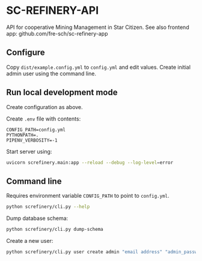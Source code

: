 # SC-REFINERY-API

API for cooperative Mining Management in Star Citizen.
See also frontend app: github.com/fre-sch/sc-refinery-app


## Configure

Copy ``dist/example.config.yml`` to ``config.yml`` and edit values.
Create initial admin user using the command line.


## Run local development mode

Create configuration as above.

Create ``.env`` file with contents:

```
CONFIG_PATH=config.yml
PYTHONPATH=.
PIPENV_VERBOSITY=-1
```

Start server using:

```bash
uvicorn screfinery.main:app --reload --debug --log-level=error
```


## Command line

Requires environment variable ``CONFIG_PATH`` to point to ``config.yml``.

```bash
python screfinery/cli.py --help
```

Dump database schema:
```bash
python screfinery/cli.py dump-schema
```

Create a new user:
```bash
python screfinery/cli.py user create admin "email address" "admin_password" "*,admin"
```